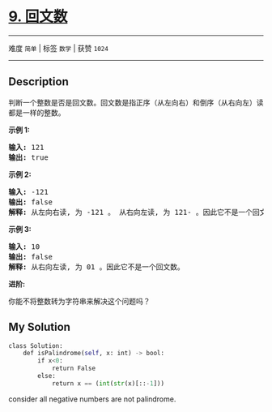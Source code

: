 # [9. 回文数](https://leetcode-cn.com/problems/palindrome-number/)

---

难度 `简单` | 标签 `数学`  | 获赞 `1024`

---

## Description

<p>判断一个整数是否是回文数。回文数是指正序（从左向右）和倒序（从右向左）读都是一样的整数。</p>
<p><strong>示例 1:</strong></p>
<pre><strong>输入:</strong> 121
<strong>输出:</strong> true
</pre>

<p><strong>示例&nbsp;2:</strong></p>
<pre><strong>输入:</strong> -121
<strong>输出:</strong> false
<strong>解释:</strong> 从左向右读, 为 -121 。 从右向左读, 为 121- 。因此它不是一个回文数。
</pre>

<p><strong>示例 3:</strong></p>
<pre><strong>输入:</strong> 10
<strong>输出:</strong> false
<strong>解释:</strong> 从右向左读, 为 01 。因此它不是一个回文数。
</pre>

<p><strong>进阶:</strong></p>
<p>你能不将整数转为字符串来解决这个问题吗？</p>

## My Solution

```python
class Solution:
    def isPalindrome(self, x: int) -> bool:
        if x<0:
            return False
        else:
            return x == (int(str(x)[::-1]))
```

consider all negative numbers are not palindrome.

